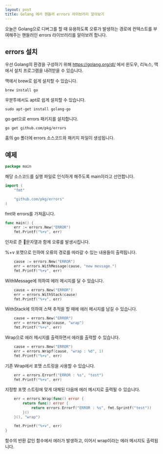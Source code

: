 ```yaml
---
layout: post
title: Golang 에러 핸들러 errors 라이브러리 알아보기
---
```


오늘은 Golang으로 디버그를 할 때 유용하도록 오류가 발생하는 경로에 컨텍스트를 부여해주는 핸들러인 errors 라이브러리를 알아보려 합니다.

## errors 설치

우선 Golang의 환경을 구성하기 위해 https://golang.org/dl/ 에서 윈도우, 리눅스, 맥에서 설치 프로그램을 내려받을 수 있습니다.

맥에서 brew로 쉽게 설치할 수 있습니다.

```
brew install go
```

우분투에서도 apt로 쉽게 설치할 수 있습니다.

```
sudo apt-get install golang-go
```

go get으로 errors 패키지를 설치합니다.

```
go get github.com/pkg/errors
```

홈의 go 폴더에 errors 소스코드와 패키지 파일이 생성됩니다.


## 예제

```go
package main
```

해당 소스코드를 실행 파일로 인식하게 해주도록 main이라고 선언합니다.

```go
import (
	"fmt"

	"github.com/pkg/errors"
)
```

fmt와 errors를 가져옵니다.

```go
func main() {
	err := errors.New("ERROR")
	fmt.Printf("%+v", err)
```

인자로 준 문자열과 함께 오류를 발생시킵니다.

%+v 포맷으로 인하여 오류의 경로를 따라갈 수 있는 내용들이 출력됩니다.

```go
	cause := errors.New("ERROR")
	err = errors.WithMessage(cause, "new message.")
	fmt.Printf("%+v", err)
```

WithMessage에 의하여 에러 메시지를 달 수 있습니다.

```go
	cause = errors.New("ERROR")
	err = errors.WithStack(cause)
	fmt.Printf("%+v", err)
```

WithStack에 의하여 스택 추적을 할 때에 에러 메시지를 남길 수 있습니다.

```go
	cause = errors.New("ERROR")
	err = errors.Wrap(cause, "wrap")
	fmt.Printf("%+v", err)
```

Wrap으로 에러 메시지를 출력하면서 에러를 출력할 수 있습니다.

```go
	cause = errors.New("ERROR")
	err = errors.Wrapf(cause, "wrap : %d", 1)
	fmt.Printf("%+v", err)
```

기존 Wrap에서 포맷 스트링을 사용할 수 있습니다.

```go
	err = errors.Errorf("ERROR : %s", "test")
	fmt.Printf("%+v", err)
```

지정항 포맷 스트링에 맞게 대체된 다음에 에러 메시지로 출력될 수 있습니다.

```go
	err = errors.Wrap(func() error {
		return func() error {
			return errors.Errorf("ERROR : %s", fmt.Sprintf("test"))
		}()
	}(), "wrap")

	fmt.Printf("%+v", err)
}
```

함수의 반환 값인 함수에서 에러가 발생하고, 이어서 wrap이라는 에러 메시지도 출력됩니다.